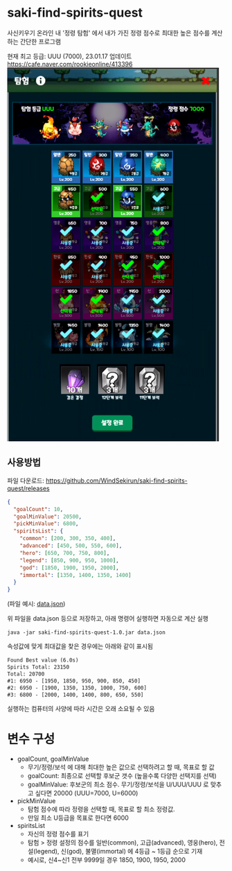 # saki-find-spirits-quest

사신키우기 온라인 내 '정령 탐험' 에서 내가 가진 정령 점수로 최대한 높은 점수를 계산하는 간단한 프로그램

현재 최고 등급: UUU (7000), 23.01.17 업데이트 https://cafe.naver.com/rookieonline/413396
![](graphics/saki-01.png)

## 사용방법

파일 다운로드: https://github.com/WindSekirun/saki-find-spirits-quest/releases

```json
{
  "goalCount": 10,
  "goalMinValue": 20500,
  "pickMinValue": 6800,
  "spiritsList": {
    "common": [200, 300, 350, 400],
    "advanced": [450, 500, 550, 600],
    "hero": [650, 700, 750, 800],
    "legend": [850, 900, 950, 1000],
    "god": [1850, 1900, 1950, 2000],
    "immortal": [1350, 1400, 1350, 1400]
  }
}
```
(파일 예시: [data.json](/data.json))

위 파일을 data.json 등으로 저장하고, 아래 명령어 실행하면 자동으로 계산 실행
```
java -jar saki-find-spirits-quest-1.0.jar data.json
```

속성값에 맞게 최대값을 찾은 경우에는 아래와 같이 표시됨
```
Found Best value (6.0s)
Spirits Total: 23150
Total: 20700
#1: 6950 - [1950, 1850, 950, 900, 850, 450]
#2: 6950 - [1900, 1350, 1350, 1000, 750, 600]
#3: 6800 - [2000, 1400, 1400, 800, 650, 550]
```

실행하는 컴퓨터의 사양에 따라 시간은 오래 소요될 수 있음

# 변수 구성

* goalCount, goalMinValue
  * 무기/정령/보석 에 대해 최대한 높은 값으로 선택하려고 할 때, 목표로 할 값
  * goalCount: 최종으로 선택할 후보군 갯수 (높을수록 다양한 선택지를 선택)
  * goalMinValue: 후보군의 최소 점수. 무기/정령/보석을 U/UUU/UUU 로 맞추고 싶다면 20000 (UUU=7000, U=6000)
* pickMinValue
  * 탐험 점수에 따라 정령을 선택할 때, 목표로 할 최소 정령값.
  * 만일 최소 U등급을 목표로 한다면 6000
* spiritsList
  * 자신의 정령 점수를 표기
  * 탐험 > 정령 설정의 점수를 일반(common), 고급(advanced), 영웅(hero), 전설(legend), 신(god), 불멸(immortal) 에 4등급 ~ 1등급 순으로 기재
  * 예시로, 신4~신1 전부 9999일 경우 1850, 1900, 1950, 2000
